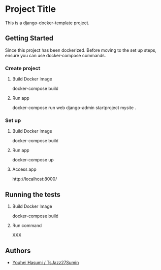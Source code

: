# Project Title

This is a django-docker-template project.

## Getting Started

Since this project has been dockerized.
Before moving to the set up steps, ensure you can use docker-compose commands.


### Create project

1. Build Docker Image

   docker-compose build

2. Run app

   docker-compose run web django-admin startproject mysite .

### Set up

1. Build Docker Image

   docker-compose build

2. Run app

   docker-compose up

3. Access app

   http://localhost:8000/

## Running the tests

1. Build Docker Image

   docker-compose build

2. Run command

   XXX

## Authors

- [Youhei Hasumi / TsJazz27Sumin](https://github.com/TsJazz27Sumin)
